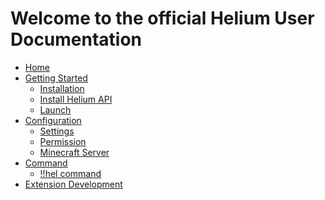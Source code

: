 # Welcome to the official Helium User Documentation

* [Home](/)
* [Getting Started]()
  * [Installation](/install.md)
  * [Install Helium API](/installapi.md)
  * [Launch](/launch.md)
* [Configuration]()
  * [Settings](settings.md)
  * [Permission](permission.md)
  * [Minecraft Server](server.md)
* [Command]()
  * [!!hel command](command.md)
* [Extension Development]()
